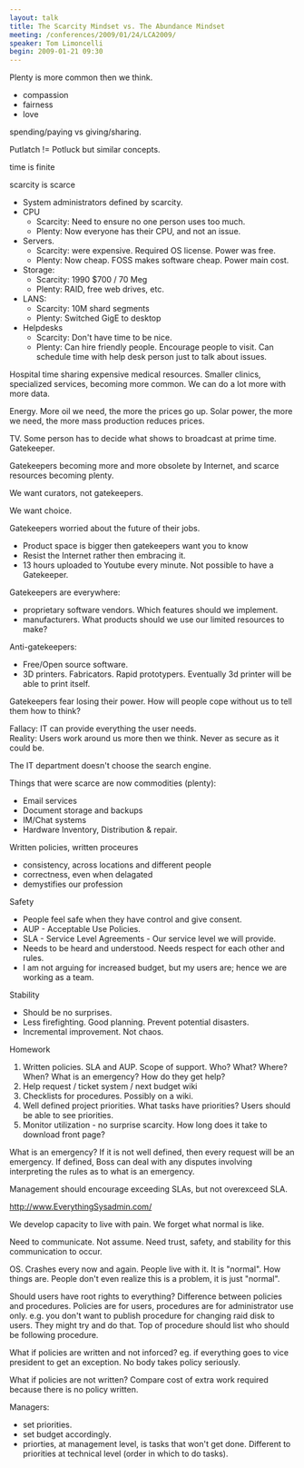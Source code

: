 ```yaml
---
layout: talk
title: The Scarcity Mindset vs. The Abundance Mindset
meeting: /conferences/2009/01/24/LCA2009/
speaker: Tom Limoncelli
begin: 2009-01-21 09:30
---
```

Plenty is more common then we think.

* compassion
* fairness
* love

spending/paying vs giving/sharing.

Putlatch != Potluck but similar concepts.

time is finite

scarcity is scarce

* System administrators defined by scarcity.
* CPU
  * Scarcity: Need to ensure no one person uses too much.
  * Plenty: Now everyone has their CPU, and not an issue.
* Servers.
  * Scarcity: were expensive. Required OS license. Power was free.
  * Plenty: Now cheap. FOSS makes software cheap. Power main cost.
* Storage:
  * Scarcity: 1990 $700 / 70 Meg
  * Plenty: RAID, free web drives, etc.
* LANS:
  * Scarcity: 10M shard segments
  * Plenty: Switched GigE to desktop
* Helpdesks
  * Scarcity: Don't have time to be nice.
  * Plenty: Can hire friendly people. Encourage people to visit. Can schedule
time with help desk person just to talk about issues.

Hospital time sharing expensive medical resources.  Smaller clinics,
specialized services, becoming more common. We can do a lot more with more
data.

Energy. More oil we need, the more the prices go up. Solar power, the more we
need, the more mass production reduces prices.

TV. Some person has to decide what shows to broadcast at prime time. Gatekeeper.

Gatekeepers becoming more and more obsolete by Internet, and scarce resources
becoming plenty.

We want curators, not gatekeepers.

We want choice.

Gatekeepers worried about the future of their jobs.

* Product space is bigger then gatekeepers want you to know
* Resist the Internet rather then embracing it.
* 13 hours uploaded to Youtube every minute. Not possible to have a Gatekeeper.


Gatekeepers are everywhere:

* proprietary software vendors. Which features should we implement.
* manufacturers. What products should we use our limited resources to make?

Anti-gatekeepers:

* Free/Open source software.
* 3D printers. Fabricators. Rapid prototypers. Eventually 3d printer will be
able to print itself.

Gatekeepers fear losing their power. How will people cope without us to tell
them how to think?

Fallacy: IT can provide everything the user needs.  
Reality: Users work around us more then we think. Never as secure as it could be.

The IT department doesn't choose the search engine.

Things that were scarce are now commodities (plenty):

* Email services
* Document storage and backups
* IM/Chat systems
* Hardware Inventory, Distribution & repair.

Written policies, written proceures

* consistency, across locations and different people
* correctness, even when delagated
* demystifies our profession

Safety

* People feel safe when they have control and give consent.
* AUP - Acceptable Use Policies.
* SLA - Service Level Agreements - Our service level we will provide.
* Needs to be heard and understood. Needs respect for each other and rules.
* I am not arguing for increased budget, but my users are; hence we are working
as a team.

Stability

* Should be no surprises.
* Less firefighting. Good planning. Prevent potential disasters.
* Incremental improvement. Not chaos.

Homework

1. Written policies. SLA and AUP. Scope of support. Who? What? Where? When?
What is an emergency? How do they get help?
2. Help request / ticket system / next budget wiki
3. Checklists for procedures. Possibly on a wiki.
4. Well defined project priorities. What tasks have priorities? Users should be
able to see priorities.
5. Monitor utilization - no surprise scarcity. How long does it take to
download front page?

What is an emergency? If it is not well defined, then every request will be an
emergency. If defined, Boss can deal with any disputes involving interpreting
the rules as to what is an emergency.

Management should encourage exceeding SLAs, but not overexceed SLA.

<http://www.EverythingSysadmin.com/>

We develop capacity to live with pain. We forget what normal is like.

Need to communicate. Not assume. Need trust, safety, and stability for this
communication to occur.

OS. Crashes every now and again. People live with it. It is "normal". How
things are. People don't even realize this is a problem, it is just "normal".

Should users have root rights to everything? Difference between policies and
procedures. Policies are for users, procedures are for administrator use only.
e.g. you don't want to publish procedure for changing raid disk to users. They
might try and do that. Top of procedure should list who should be following
procedure.

What if policies are written and not inforced? eg. if everything goes to vice
president to get an exception. No body takes policy seriously.

What if policies are not written? Compare cost of extra work required because
there is no policy written.

Managers:

* set priorities.
* set budget accordingly.
* priorties, at management level, is tasks that won't get done. Different to
priorities at technical level (order in which to do tasks).
